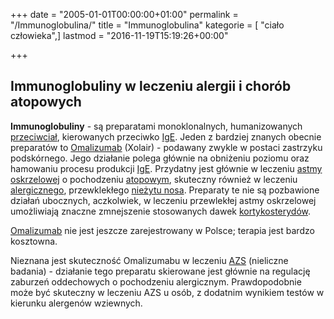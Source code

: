 +++
date = "2005-01-01T00:00:00+01:00"
permalink = "/Immunoglobulina/"
title = "Immunoglobulina"
kategorie = [ "ciało człowieka",]
lastmod = "2016-11-19T15:19:26+00:00"

+++

Immunoglobuliny w leczeniu alergii i chorób atopowych
-----------------------------------------------------

**Immunoglobuliny** - są preparatami monoklonalnych, humanizowanych [przeciwciał](/atopedia/Przeciwciało), kierowanych przeciwko [IgE](/atopedia/IgE). Jeden z bardziej znanych obecnie preparatów to [Omalizumab](/atopedia/Omalizumab) (Xolair) - podawany zwykle w postaci zastrzyku podskórnego. Jego działanie polega głównie na obniżeniu poziomu oraz hamowaniu procesu produkcji [IgE](/atopedia/IgE). Przydatny jest głównie w leczeniu [astmy oskrzelowej](/atopedia/Astma_oskrzelowa) o pochodzeniu [atopowym](/atopedia/Atopia), skuteczny również w leczeniu [alergicznego](/atopedia/Alergia), przewklekłego [nieżytu nosa](/atopedia/Alergiczny_nieżyt_nosa). Preparaty te nie są pozbawione działań ubocznych, aczkolwiek, w leczeniu przewlekłej astmy oskrzelowej umożliwiają znaczne zmnejszenie stosowanych dawek [kortykosterydów](/atopedia/Kortykosterydy).

[Omalizumab](/atopedia/Omalizumab) nie jest jeszcze zarejestrowany w Polsce; terapia jest bardzo kosztowna.

Nieznana jest skuteczność Omalizumabu w leczeniu [AZS](/atopedia/Atopowe_zapalenie_skóry) (nieliczne badania) - działanie tego preparatu skierowane jest głównie na regulację zaburzeń oddechowych o pochodzeniu alergicznym. Prawdopodobnie może być skuteczny w leczeniu AZS u osób, z dodatnim wynikiem testów w kierunku alergenów wziewnych.
